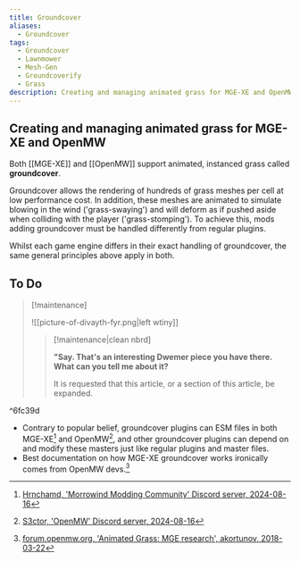 ```yaml
---
title: Groundcover
aliases:
  - Groundcover
tags:
  - Groundcover
  - Lawnmower
  - Mesh-Gen
  - Groundcoverify
  - Grass
description: Creating and managing animated grass for MGE-XE and OpenMW
---
```

## Creating and managing animated grass for MGE-XE and OpenMW

Both [[MGE-XE]] and [[OpenMW]] support animated, instanced grass called **groundcover**. 

Groundcover allows the rendering of hundreds of grass meshes per cell at low performance cost. In addition, these meshes are animated to simulate blowing in the wind ('grass-swaying') and will deform as if pushed aside when colliding with the player ('grass-stomping'). To achieve this, mods adding groundcover must be handled differently from regular plugins.

Whilst each game engine differs in their exact handling of groundcover, the same general principles above apply in both.

## To Do

> [!maintenance] 
> 
> ![[picture-of-divayth-fyr.png|left wtiny]]
> 
> > [!maintenance|clean nbrd]
> > 
> > **"Say. That's an interesting Dwemer piece you have there. What can you tell me about it?**
> > 
> > It is requested that this article, or a section of this article, be expanded.

^6fc39d

- Contrary to popular belief, groundcover plugins can ESM files in both MGE-XE[^1] and OpenMW[^2], and other groundcover plugins can depend on and modify these masters just like regular plugins and master files.
- Best documentation on how MGE-XE groundcover works ironically comes from OpenMW devs.[^3]

[^1]: [Hrnchamd, 'Morrowind Modding Community' Discord server, 2024-08-16](https://discord.com/channels/210394599246659585/842003950723137536/1273642430876352553)
[^2]: [S3ctor, 'OpenMW' Discord server, 2024-08-16](https://discord.com/channels/260439894298460160/262662689489158145/1273661141146406963)
[^3]: [forum.openmw.org, 'Animated Grass: MGE research', akortunov, 2018-03-22](https://forum.openmw.org/viewtopic.php?t=5049)